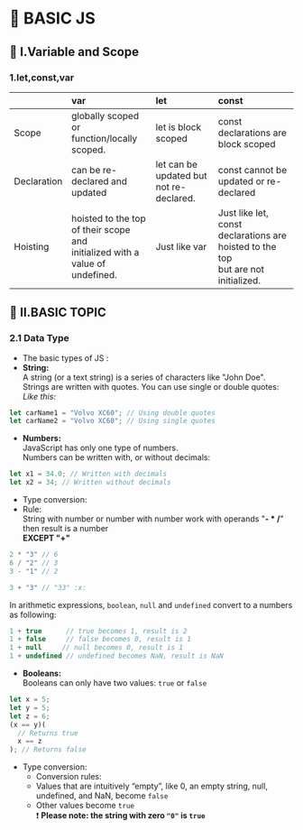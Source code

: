 # :green_apple: BASIC JS

## :high_brightness: I.Variable and Scope

### 1.let,const,var

|             | var                                                                              | let                                     | const                                                                                 |
| :---------- | :------------------------------------------------------------------------------- | :-------------------------------------- | :------------------------------------------------------------------------------------ |
| Scope       | globally scoped or<br> function/locally scoped.                                  | let is block scoped                     | const declarations are block scoped                                                   |
| Declaration | can be re-declared and updated                                                   | let can be updated but not re-declared. | const cannot be updated or re-declared                                                |
| Hoisting    | hoisted to the top of their scope and<br> initialized with a value of undefined. | Just like var                           | Just like let, const declarations are hoisted to the top<br> but are not initialized. |

## :red_circle: II.BASIC TOPIC

### 2.1 Data Type

- The basic types of JS :
- **String:**<br>
  A string (or a text string) is a series of characters like "John Doe".
  Strings are written with quotes. You can use single or double quotes:
  _Like this:_

```javascript
let carName1 = "Volvo XC60"; // Using double quotes
let carName2 = "Volvo XC60"; // Using single quotes
```

- **Numbers:**<br>
  JavaScript has only one type of numbers.<br>
  Numbers can be written with, or without decimals:

```javascript
let x1 = 34.0; // Written with decimals
let x2 = 34; // Written without decimals
```

- Type conversion:
- Rule:<br>
  String with number or number with number work with operands "**- \* /**"  then result is a number<br>
  **EXCEPT "+"**
  <br>


```javascript
2 * "3" // 6
6 / "2" // 3
3 - "1" // 2

3 + "3" // "33" :x:
```
In arithmetic expressions, ```boolean```, ```null``` and ```undefined``` convert to a numbers as following:
```javascript
1 + true      // true becomes 1, result is 2
1 + false     // false becomes 0, result is 1
1 + null     // null becomes 0, result is 1
1 + undefined // undefined becomes NaN, result is NaN
```


- **Booleans:**<br>
  Booleans can only have two values: `true` or `false`

```javascript
let x = 5;
let y = 5;
let z = 6;
(x == y)(
  // Returns true
  x == z
); // Returns false
```

- Type conversion:
  - Conversion rules:
  - Values that are intuitively “empty”, like 0, an empty string, null, undefined, and NaN, become `false`
  - Other values become `true`<br>
    :heavy_exclamation_mark: **Please note: the string with zero `"0"` is `true`**
